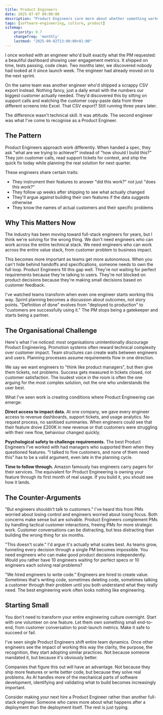 ```yaml
---
title: Product Engineers
date: 2025-07-07 08:00:00
description: "Product Engineers care more about whether something works for customers than whether it ships on time."
tags: [software-engineering, culture, product]
sitemap:
    priority: 0.7
    changefreq: 'monthly'
    lastmod: "2025-09-02T13:00:00+01:00"
---
```


I once worked with an engineer who'd built exactly what the PM requested: a beautiful dashboard showing user engagement metrics. It shipped on time, tests passing, code clean. Two months later, we discovered nobody had looked at it since launch week. The engineer had already moved on to the next sprint.

On the same team was another engineer who'd shipped a scrappy CSV export instead. Nothing fancy, just a daily email with the numbers our biggest customer actually needed. They'd discovered this by sitting on support calls and watching the customer copy-paste data from three different screens into Excel. That CSV export? Still running three years later.

The difference wasn't technical skill. It was attitude. The second engineer was what I've come to recognise as a Product Engineer.

## The Pattern

Product Engineers approach work differently. When handed a spec, they ask "what are we trying to achieve?" instead of "how should I build this?" They join customer calls, read support tickets for context, and ship the quick fix today while planning the real solution for next quarter.

These engineers share certain traits:
- They instrument their features to answer "did this work?" not just "does this work?"
- They follow up weeks after shipping to see what actually changed
- They'll argue against building their own features if the data suggests otherwise
- They know the names of actual customers and their specific problems

## Why This Matters Now

The industry has been moving toward full-stack engineers for years, but I think we're solving for the wrong thing. We don't need engineers who can work across the entire technical stack. We need engineers who can work across the entire value stack, from customer problem to business impact.

This becomes more important as teams get more autonomous. When you can't hide behind handoffs and specifications, someone needs to own the full loop. Product Engineers fill this gap well. They're not waiting for perfect requirements because they're talking to users. They're not blocked on product decisions because they're making small decisions based on customer feedback.

I've watched teams transform when even one engineer starts working this way. Sprint planning becomes a discussion about outcomes, not story points. "Definition of done" evolves from "deployed to production" to "customers are successfully using it." The PM stops being a gatekeeper and starts being a partner.

## The Organisational Challenge

Here's what I've noticed: most organisations unintentionally discourage Product Engineering. Promotion systems often reward technical complexity over customer impact. Team structures can create walls between engineers and users. Planning processes assume requirements flow in one direction.

We say we want engineers to "think like product managers", but then give them tickets, not problems. Success gets measured in tickets closed, not customer satisfaction. The loudest voice in the room is often the one arguing for the most complex solution, not the one who understands the user best.

What I've seen work is creating conditions where Product Engineering can emerge:

**Direct access to impact data.** At one company, we gave every engineer access to revenue dashboards, support tickets, and usage analytics. No request process, no sanitised summaries. When engineers could see that their feature drove £200K in new revenue or that customers were struggling with their new flow, behaviour changed quickly.

**Psychological safety to challenge requirements.** The best Product Engineers I've worked with had managers who supported them when they questioned features. "I talked to five customers, and none of them need this" has to be a valid argument, even late in the planning cycle.

**Time to follow through.** Amazon famously has engineers carry pagers for their services. The equivalent for Product Engineering is owning your feature through its first month of real usage. If you build it, you should see how it lands.

## The Counter-Arguments

"But engineers shouldn't talk to customers." I've heard this from PMs worried about losing control and engineers worried about losing focus. Both concerns make sense but are solvable. Product Engineers complement PMs by handling tactical customer interactions, freeing PMs for more strategic work. Customer conversations can be distracting, but less distracting than building the wrong thing for six months.

"This doesn't scale." I'd argue it's actually what scales best. As teams grow, funneling every decision through a single PM becomes impossible. You need engineers who can make good product decisions independently. Would you rather have 10 engineers waiting for perfect specs or 10 engineers each solving real problems?

"We hired engineers to write code." Engineers are hired to create value. Sometimes that's writing code, sometimes deleting code, sometimes talking a customer through their problem until you both understand what they really need. The best engineering work often looks nothing like engineering.

## Starting Small

You don't need to transform your entire engineering culture overnight. Start with one volunteer on one feature. Let them own something small end-to-end, from customer conversation to post-launch metrics. Make it safe to succeed or fail.

I've seen single Product Engineers shift entire team dynamics. Once other engineers see the impact of working this way the clarity, the purpose, the recognition, they start adopting similar practices. Not because someone mandated it, but because it's obviously better.

Companies that figure this out will have an advantage. Not because they ship more features or write better code, but because they solve real problems. As AI handles more of the mechanical parts of software development, identifying and validating what to build becomes increasingly important.

Consider making your next hire a Product Engineer rather than another full-stack engineer. Someone who cares more about what happens after a deployment than the deployment itself. The rest is just typing.
